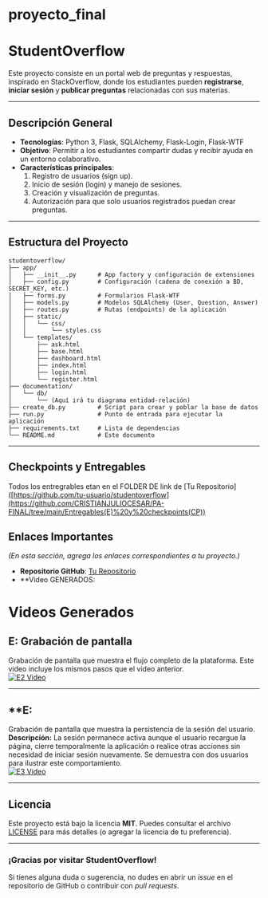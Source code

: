 # proyecto_final
# StudentOverflow

Este proyecto consiste en un portal web de preguntas y respuestas, inspirado en StackOverflow, donde los estudiantes pueden **registrarse**, **iniciar sesión** y **publicar preguntas** relacionadas con sus materias.

---

## Descripción General

- **Tecnologías**: Python 3, Flask, SQLAlchemy, Flask-Login, Flask-WTF  
- **Objetivo**: Permitir a los estudiantes compartir dudas y recibir ayuda en un entorno colaborativo.  
- **Características principales**:
  1. Registro de usuarios (sign up).
  2. Inicio de sesión (login) y manejo de sesiones.
  3. Creación y visualización de preguntas.
  4. Autorización para que solo usuarios registrados puedan crear preguntas.

---

## Estructura del Proyecto

```
studentoverflow/
├── app/
│   ├── __init__.py      # App factory y configuración de extensiones
│   ├── config.py        # Configuración (cadena de conexión a BD, SECRET_KEY, etc.)
│   ├── forms.py         # Formularios Flask-WTF
│   ├── models.py        # Modelos SQLAlchemy (User, Question, Answer)
│   ├── routes.py        # Rutas (endpoints) de la aplicación
│   ├── static/
│   │   └── css/
│   │       └── styles.css
│   └── templates/
│       ├── ask.html
│       ├── base.html
│       ├── dashboard.html
│       ├── index.html
│       ├── login.html
│       └── register.html
├── documentation/
│   └── db/
│       └── (Aquí irá tu diagrama entidad-relación)
├── create_db.py         # Script para crear y poblar la base de datos
├── run.py               # Punto de entrada para ejecutar la aplicación
├── requirements.txt     # Lista de dependencias
└── README.md            # Este documento
```

---

## Checkpoints y Entregables

Todos los entregrables etan en el FOLDER DE  link de [Tu Repositorio]([https://github.com/tu-usuario/studentoverflow](https://github.com/CRISTIANJULIOCESAR/PA-FINAL/tree/main/Entregables(E)%20y%20checkpoints(CP))  

## Enlaces Importantes

*(En esta sección, agrega los enlaces correspondientes a tu proyecto.)*

- **Repositorio GitHub**: [Tu Repositorio](https://github.com/tu-usuario/studentoverflow)  
- **Video GENERADOS:

# Videos Generados




## **E: Grabación de pantalla**
Grabación de pantalla que muestra el flujo completo de la plataforma. Este video incluye los mismos pasos que el video anterior.  
[![E2 Video](https://img.youtube.com/vi/Hv077kkot1s/1.jpg)](https://youtu.be/Hv077kkot1s)

---

## **E:
Grabación de pantalla que muestra la persistencia de la sesión del usuario.  
**Descripción:** La sesión permanece activa aunque el usuario recargue la página, cierre temporalmente la aplicación o realice otras acciones sin necesidad de iniciar sesión nuevamente. Se demuestra con dos usuarios para ilustrar este comportamiento.  
[![E3 Video](https://img.youtube.com/vi/TEBXrVvOjT8/2.jpg)](https://youtu.be/TEBXrVvOjT8)



---

## Licencia

Este proyecto está bajo la licencia **MIT**. Puedes consultar el archivo [LICENSE](LICENSE) para más detalles (o agregar la licencia de tu preferencia).

---

### ¡Gracias por visitar StudentOverflow!
Si tienes alguna duda o sugerencia, no dudes en abrir un _issue_ en el repositorio de GitHub o contribuir con _pull requests_.

